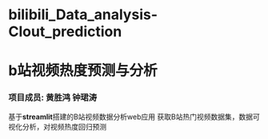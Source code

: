 # bilibili_Data_analysis-Clout_prediction
# b站视频热度预测与分析
### 项目成员: 黄胜鸿 钟珺涛
基于**streamlit**搭建的B站视频数据分析web应用
获取B站热门视频数据集，数据可视化分析，对视频热度回归预测
